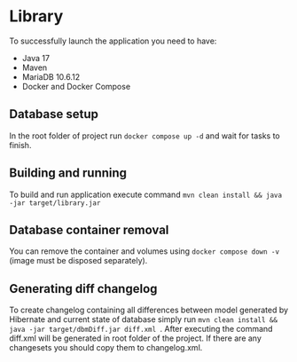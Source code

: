 # Library

To successfully launch the application you need to have:
- Java 17
- Maven
- MariaDB 10.6.12 
- Docker and Docker Compose

## Database setup

In the root folder of project run `docker compose up -d` and wait for tasks to finish.

## Building and running

To build and run application execute command `mvn clean install && java -jar target/library.jar`

## Database container removal

You can remove the container and volumes using `docker compose down -v` (image must be disposed separately).

## Generating diff changelog

To create changelog containing all differences between model generated by Hibernate and current state of database simply run `mvn clean install && java -jar target/dbmDiff.jar diff.xml
`. After executing the command diff.xml will be generated in root folder of the project. 
If there are any changesets you should copy them to changelog.xml.